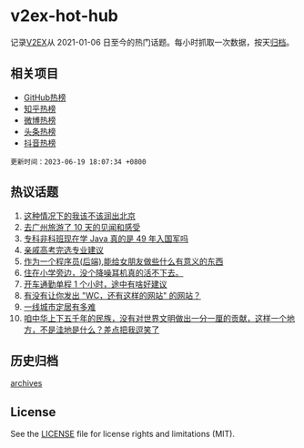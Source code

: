 # v2ex-hot-hub

 记录[V2EX](https://www.v2ex.com/)从 2021-01-06 日至今的热门话题。每小时抓取一次数据，按天[归档](archives)。
 
 ## 相关项目

- [GitHub热榜](https://github.com/lonnyzhang423/github-hot-hub)
- [知乎热榜](https://github.com/lonnyzhang423/zhihu-hot-hub)
- [微博热榜](https://github.com/lonnyzhang423/weibo-hot-hub)
- [头条热榜](https://github.com/lonnyzhang423/toutiao-hot-hub)
- [抖音热榜](https://github.com/lonnyzhang423/douyin-hot-hub)


 `更新时间：2023-06-19 18:07:34 +0800`

## 热议话题

1. [这种情况下的我该不该润出北京](https://www.v2ex.com/t/949869)
1. [去广州旅游了 10 天的见闻和感受](https://www.v2ex.com/t/949791)
1. [专科非科班现在学 Java 真的是 49 年入国军吗](https://www.v2ex.com/t/949783)
1. [亲戚高考完选专业建议](https://www.v2ex.com/t/949829)
1. [作为一个程序员(后端),能给女朋友做些什么有意义的东西](https://www.v2ex.com/t/949892)
1. [住在小学旁边，没个降噪耳机真的活不下去。](https://www.v2ex.com/t/949849)
1. [开车通勤单程 1 个小时，途中有啥好建议](https://www.v2ex.com/t/949797)
1. [有没有让你发出 "WC，还有这样的网站" 的网站？](https://www.v2ex.com/t/949936)
1. [一线城市定居有多难](https://www.v2ex.com/t/949914)
1. [咱中华上下五千年的民族，没有对世界文明做出一分一厘的贡献，这样一个地方，不是洼地是什么？差点把我逗笑了](https://www.v2ex.com/t/950040)

## 历史归档

[archives](archives)

## License

See the [LICENSE](LICENSE) file for license rights and limitations (MIT).
